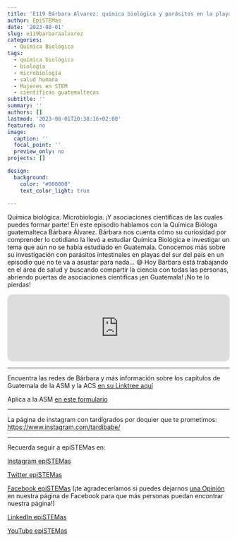 ```yaml
---
title: 'E119 Bárbara Alvarez: química biológica y parásitos en la playa'
author: EpiSTEMas
date: '2023-08-01'
slug: e119barbaraalvarez
categories:
  - Química Biológica
tags:
  - química biológica
  - biología
  - microbiología
  - salud humana
  - Mujeres en STEM
  - científicas guatemaltecas
subtitle: ''
summary: ''
authors: []
lastmod: '2023-08-01T20:38:16+02:00'
featured: no
image:
  caption: ''
  focal_point: ''
  preview_only: no
projects: []

design:
  background:
    color: "#000000"
    text_color_light: true
    
---
```



Química biológica. Microbiología. ¡Y asociaciones científicas de las cuales puedes formar parte! En este episodio hablamos con la Química Bióloga guatemalteca Bárbara Álvarez. Bárbara nos cuenta cómo su curiosidad por comprender lo cotidiano la llevó a estudiar Química Biológica e investigar un tema que aún no se había estudiado en Guatemala. Conocemos más sobre su investigación con parásitos intestinales en playas del sur del país en un episodio que no te va a asustar para nada... 😅 Hoy Bárbara está trabajando en el área de salud y buscando compartir la ciencia con todas las personas, abriendo puertas de asociaciones científicas ¡en Guatemala! ¡No te lo pierdas!

<iframe style="border-radius:12px" src="https://open.spotify.com/embed/episode/38fiARouKHPdlBVGBEsItK?utm_source=generator&theme=0" width="100%" height="152" frameBorder="0" allowfullscreen="" allow="autoplay; clipboard-write; encrypted-media; fullscreen; picture-in-picture" loading="lazy"></iframe>

- - - - -

Encuentra las redes de Bárbara y más información sobre los capítulos de Guatemala de la ASM y la ACS [en su Linktree aquí](https://linktr.ee/balvar4)

Aplica a la ASM [en este formulario](https://docs.google.com/forms/d/e/1FAIpQLSdbcg_WNOsn0-S3XsZbrv8XQcYasOSAt_YdaFLAUr34yRwqxg/viewform)

- - - - -

La página de instagram con tardígrados por doquier que te prometimos: https://www.instagram.com/tardibabe/

- - - - -

Recuerda seguir a epiSTEMas en:

[Instagram epiSTEMas](https://www.instagram.com/epistemas/)  

[Twitter epiSTEMas](https://twitter.com/epiSTEMas_Pod)

[Facebook epiSTEMas](https://www.facebook.com/epiSTEMasPod) (¡te agradeceríamos si puedes dejarnos [una Opinión](https://www.facebook.com/epiSTEMasPod/reviews/) en nuestra página de Facebook para que más personas puedan encontrar nuestra página!)

[LinkedIn epiSTEMas](https://www.linkedin.com/company/epistemas-podcast/)

[YouTube epiSTEMas](https://www.youtube.com/@epistemaspodcast)